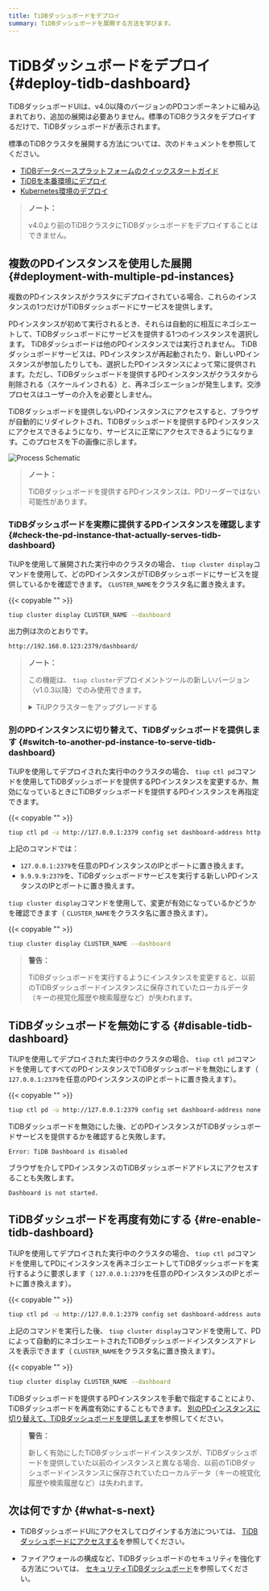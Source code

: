 ```yaml
---
title: TiDBダッシュボードをデプロイ
summary: TiDBダッシュボードを展開する方法を学びます。
---
```


# TiDBダッシュボードをデプロイ {#deploy-tidb-dashboard}

TiDBダッシュボードUIは、v4.0以降のバージョンのPDコンポーネントに組み込まれており、追加の展開は必要ありません。標準のTiDBクラスタをデプロイするだけで、TiDBダッシュボードが表示されます。

標準のTiDBクラスタを展開する方法については、次のドキュメントを参照してください。

-   [TiDBデータベースプラットフォームのクイックスタートガイド](/quick-start-with-tidb.md)
-   [TiDBを本番環境にデプロイ](/production-deployment-using-tiup.md)
-   [Kubernetes環境のデプロイ](https://docs.pingcap.com/tidb-in-kubernetes/stable/access-dashboard)

> **ノート：**
>
> v4.0より前のTiDBクラスタにTiDBダッシュボードをデプロイすることはできません。

## 複数のPDインスタンスを使用した展開 {#deployment-with-multiple-pd-instances}

複数のPDインスタンスがクラスタにデプロイされている場合、これらのインスタンスの1つだけがTiDBダッシュボードにサービスを提供します。

PDインスタンスが初めて実行されるとき、それらは自動的に相互にネゴシエートして、TiDBダッシュボードにサービスを提供する1つのインスタンスを選択します。 TiDBダッシュボードは他のPDインスタンスでは実行されません。 TiDBダッシュボードサービスは、PDインスタンスが再起動されたり、新しいPDインスタンスが参加したりしても、選択したPDインスタンスによって常に提供されます。ただし、TiDBダッシュボードを提供するPDインスタンスがクラスタから削除される（スケールインされる）と、再ネゴシエーションが発生します。交渉プロセスはユーザーの介入を必要としません。

TiDBダッシュボードを提供しないPDインスタンスにアクセスすると、ブラウザが自動的にリダイレクトされ、TiDBダッシュボードを提供するPDインスタンスにアクセスできるようになり、サービスに正常にアクセスできるようになります。このプロセスを下の画像に示します。

![Process Schematic](/media/dashboard/dashboard-ops-multiple-pd.png)

> **ノート：**
>
> TiDBダッシュボードを提供するPDインスタンスは、PDリーダーではない可能性があります。

### TiDBダッシュボードを実際に提供するPDインスタンスを確認します {#check-the-pd-instance-that-actually-serves-tidb-dashboard}

TiUPを使用して展開された実行中のクラスタの場合、 `tiup cluster display`コマンドを使用して、どのPDインスタンスがTiDBダッシュボードにサービスを提供しているかを確認できます。 `CLUSTER_NAME`をクラスタ名に置き換えます。

{{< copyable "" >}}

```bash
tiup cluster display CLUSTER_NAME --dashboard
```

出力例は次のとおりです。

```bash
http://192.168.0.123:2379/dashboard/
```

> **ノート：**
>
> この機能は、 `tiup cluster`デプロイメントツールの新しいバージョン（v1.0.3以降）でのみ使用できます。
>
> <details><summary>TiUPクラスターをアップグレードする</summary>
>
> {{< copyable "" >}}
>
> ```bash
> tiup update --self
> tiup update cluster --force
> ```
>
> </details>

### 別のPDインスタンスに切り替えて、TiDBダッシュボードを提供します {#switch-to-another-pd-instance-to-serve-tidb-dashboard}

TiUPを使用してデプロイされた実行中のクラスタの場合、 `tiup ctl pd`コマンドを使用してTiDBダッシュボードを提供するPDインスタンスを変更するか、無効になっているときにTiDBダッシュボードを提供するPDインスタンスを再指定できます。

{{< copyable "" >}}

```bash
tiup ctl pd -u http://127.0.0.1:2379 config set dashboard-address http://9.9.9.9:2379
```

上記のコマンドでは：

-   `127.0.0.1:2379`を任意のPDインスタンスのIPとポートに置き換えます。
-   `9.9.9.9:2379`を、TiDBダッシュボードサービスを実行する新しいPDインスタンスのIPとポートに置き換えます。

`tiup cluster display`コマンドを使用して、変更が有効になっているかどうかを確認できます（ `CLUSTER_NAME`をクラスタ名に置き換えます）。

{{< copyable "" >}}

```bash
tiup cluster display CLUSTER_NAME --dashboard
```

> **警告：**
>
> TiDBダッシュボードを実行するようにインスタンスを変更すると、以前のTiDBダッシュボードインスタンスに保存されていたローカルデータ（キーの視覚化履歴や検索履歴など）が失われます。

## TiDBダッシュボードを無効にする {#disable-tidb-dashboard}

TiUPを使用してデプロイされた実行中のクラスタの場合、 `tiup ctl pd`コマンドを使用してすべてのPDインスタンスでTiDBダッシュボードを無効にします（ `127.0.0.1:2379`を任意のPDインスタンスのIPとポートに置き換えます）。

{{< copyable "" >}}

```bash
tiup ctl pd -u http://127.0.0.1:2379 config set dashboard-address none
```

TiDBダッシュボードを無効にした後、どのPDインスタンスがTiDBダッシュボードサービスを提供するかを確認すると失敗します。

```
Error: TiDB Dashboard is disabled
```

ブラウザを介してPDインスタンスのTiDBダッシュボードアドレスにアクセスすることも失敗します。

```
Dashboard is not started.
```

## TiDBダッシュボードを再度有効にする {#re-enable-tidb-dashboard}

TiUPを使用してデプロイされた実行中のクラスタの場合、 `tiup ctl pd`コマンドを使用してPDにインスタンスを再ネゴシエートしてTiDBダッシュボードを実行するように要求します（ `127.0.0.1:2379`を任意のPDインスタンスのIPとポートに置き換えます）。

{{< copyable "" >}}

```bash
tiup ctl pd -u http://127.0.0.1:2379 config set dashboard-address auto
```

上記のコマンドを実行した後、 `tiup cluster display`コマンドを使用して、PDによって自動的にネゴシエートされたTiDBダッシュボードインスタンスアドレスを表示できます（ `CLUSTER_NAME`をクラスタ名に置き換えます）。

{{< copyable "" >}}

```bash
tiup cluster display CLUSTER_NAME --dashboard
```

TiDBダッシュボードを提供するPDインスタンスを手動で指定することにより、TiDBダッシュボードを再度有効にすることもできます。 [別のPDインスタンスに切り替えて、TiDBダッシュボードを提供します](#switch-to-another-pd-instance-to-serve-tidb-dashboard)を参照してください。

> **警告：**
>
> 新しく有効にしたTiDBダッシュボードインスタンスが、TiDBダッシュボードを提供していた以前のインスタンスと異なる場合、以前のTiDBダッシュボードインスタンスに保存されていたローカルデータ（キーの視覚化履歴や検索履歴など）は失われます。

## 次は何ですか {#what-s-next}

-   TiDBダッシュボードUIにアクセスしてログインする方法については、 [TiDBダッシュボードにアクセスする](/dashboard/dashboard-access.md)を参照してください。

-   ファイアウォールの構成など、TiDBダッシュボードのセキュリティを強化する方法については、 [セキュリティTiDBダッシュボード](/dashboard/dashboard-ops-security.md)を参照してください。
